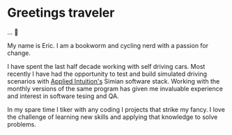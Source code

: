 <h1>Greetings traveler</h1>... 👋

My name is Eric. I am a bookworm and cycling nerd with a passion for change. 

I have spent the last half decade working with self driving cars. Most recently I have had the opportunity to test and build simulated driving scenarios with [Applied Intuition's](https://www.appliedintuition.com/simulation) Simian software stack. Working with the monthly versions of the same program has given me invaluable experience and interest in software tesing and QA. 

In my spare time I tiker with any coding I projects that strike my fancy. I love the challenge of learning new skills and applying that knowledge to solve problems. 
